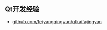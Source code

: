## Qt开发经验
- [github.com/feiyangqingyun/qtkaifajingyan](https://github.com/feiyangqingyun/qtkaifajingyan)
